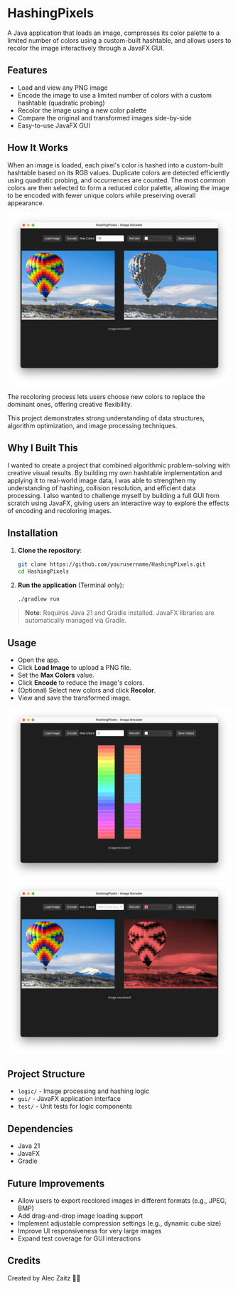 # HashingPixels

A Java application that loads an image, compresses its color palette to a limited number of colors using a custom-built hashtable, and allows users to recolor the image interactively through a JavaFX GUI.

## Features

- Load and view any PNG image
- Encode the image to use a limited number of colors with a custom hashtable (quadratic probing)
- Recolor the image using a new color palette
- Compare the original and transformed images side-by-side
- Easy-to-use JavaFX GUI

## How It Works

When an image is loaded, each pixel's color is hashed into a custom-built hashtable based on its RGB values. Duplicate colors are detected efficiently using quadratic probing, and occurrences are counted. The most common colors are then selected to form a reduced color palette, allowing the image to be encoded with fewer unique colors while preserving overall appearance.

![](screenshots/img2.png)

The recoloring process lets users choose new colors to replace the dominant ones, offering creative flexibility.

This project demonstrates strong understanding of data structures, algorithm optimization, and image processing techniques.

## Why I Built This

I wanted to create a project that combined algorithmic problem-solving with creative visual results. By building my own hashtable implementation and applying it to real-world image data, I was able to strengthen my understanding of hashing, collision resolution, and efficient data processing. I also wanted to challenge myself by building a full GUI from scratch using JavaFX, giving users an interactive way to explore the effects of encoding and recoloring images.

## Installation

1. **Clone the repository**:
   ```bash
   git clone https://github.com/yourusername/HashingPixels.git
   cd HashingPixels
   ```

2. **Run the application** (Terminal only):
   ```bash
   ./gradlew run
   ```

> **Note**: Requires Java 21 and Gradle installed. JavaFX libraries are automatically managed via Gradle.

## Usage

- Open the app.
- Click **Load Image** to upload a PNG file.
- Set the **Max Colors** value.
- Click **Encode** to reduce the image's colors.
- (Optional) Select new colors and click **Recolor**.
- View and save the transformed image.

![](screenshots/img1.png)
![](screenshots/img3.png)

## Project Structure

- `logic/` - Image processing and hashing logic
- `gui/` - JavaFX application interface
- `test/` - Unit tests for logic components

## Dependencies

- Java 21
- JavaFX
- Gradle

## Future Improvements

- Allow users to export recolored images in different formats (e.g., JPEG, BMP)
- Add drag-and-drop image loading support
- Implement adjustable compression settings (e.g., dynamic cube size)
- Improve UI responsiveness for very large images
- Expand test coverage for GUI interactions

## Credits

Created by Alec Zaitz 🏄‍♂️
